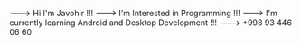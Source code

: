 ---> Hi I'm Javohir !!!
---> I'm Interested in Programming !!!
---> I'm currently learning Android and Desktop Development !!!
---> +998 93 446 06 60
